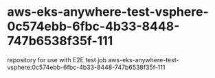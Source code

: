 # aws-eks-anywhere-test-vsphere-0c574ebb-6fbc-4b33-8448-747b6538f35f-111
repository for use with E2E test job aws-eks-anywhere-test-vsphere:0c574ebb-6fbc-4b33-8448-747b6538f35f-111
